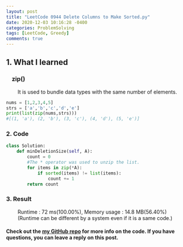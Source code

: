 ```yaml
---
layout: post
title: "LeetCode 0944 Delete Columns to Make Sorted.py"
date: 2020-12-03 10:16:28 -0400
categories: ProblemSolving
tags: [LeetCode, Greedy]
comments: true
---
```


## 1. What I learned
### &nbsp;&nbsp;&nbsp;&nbsp;zip()
&nbsp;&nbsp;&nbsp;&nbsp;&nbsp;&nbsp;&nbsp;&nbsp;It is used to bundle data types with the same number of elements.
```python
nums = [1,2,3,4,5]
strs = ['a','b','c','d','e']
print(list(zip(nums,strs)))
#[(1, 'a'), (2, 'b'), (3, 'c'), (4, 'd'), (5, 'e')]
```

### 2. Code
```python
class Solution:
    def minDeletionSize(self, A):
        count = 0
        #The * operator was used to unzip the list.
        for items in zip(*A):  
            if sorted(items) != list(items):
                count += 1
        return count
```

### 3. Result
&nbsp;&nbsp;&nbsp;&nbsp;&nbsp;&nbsp;&nbsp;&nbsp;Runtime : 72 ms(100.00%), Memory usage : 14.8 MB(56.40%)  
&nbsp;&nbsp;&nbsp;&nbsp;&nbsp;&nbsp;&nbsp;&nbsp;(Runtime can be different by a system even if it is a same code.)

#### Check out the [my GitHub repo][hyuk-gh] for more info on the code. If you have questions, you can leave a reply on this post.
[hyuk-gh]:   https://github.com/dlgur1994/StudyAlgorithms
